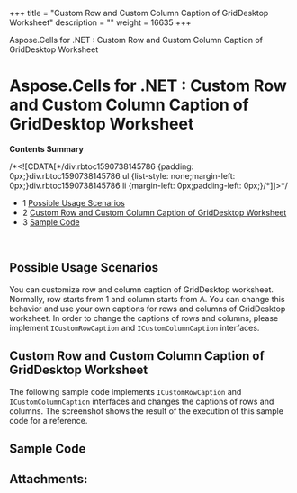 +++
title = "Custom Row and Custom Column Caption of GridDesktop Worksheet" 
description = "" 
weight = 16635 
+++

Aspose.Cells for .NET : Custom Row and Custom Column Caption of GridDesktop Worksheet  

# Aspose.Cells for .NET : Custom Row and Custom Column Caption of GridDesktop Worksheet


**Contents Summary**

/\*<!\[CDATA\[\*/div.rbtoc1590738145786 {padding: 0px;}div.rbtoc1590738145786 ul {list-style: none;margin-left: 0px;}div.rbtoc1590738145786 li {margin-left: 0px;padding-left: 0px;}/\*\]\]>\*/

*   1 [Possible Usage Scenarios](#CustomRowandCustomColumnCaptionofGridDesktopWorksheet-PossibleUsageScenarios)
*   2 [Custom Row and Custom Column Caption of GridDesktop Worksheet](#CustomRowandCustomColumnCaptionofGridDesktopWorksheet-CustomRowandCustomColumnCaptionofGridDesktopWorksheet)
*   3 [Sample Code](#CustomRowandCustomColumnCaptionofGridDesktopWorksheet-SampleCode)

 

## Possible Usage Scenarios

You can customize row and column caption of GridDesktop worksheet. Normally, row starts from 1 and column starts from A. You can change this behavior and use your own captions for rows and columns of GridDesktop worksheet. In order to change the captions of rows and columns, please implement `ICustomRowCaption` and `ICustomColumnCaption` interfaces.  

## Custom Row and Custom Column Caption of GridDesktop Worksheet

The following sample code implements `ICustomRowCaption` and `ICustomColumnCaption` interfaces and changes the captions of rows and columns. The screenshot shows the result of the execution of this sample code for a reference.


## Sample Code

## Attachments:


